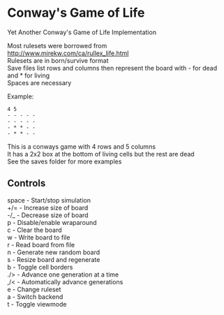 Conway's Game of Life
=====================

Yet Another Conway's Game of Life Implementation  

Most rulesets were borrowed from http://www.mirekw.com/ca/rullex_life.html  
Rulesets are in born/survive format  
Save files list rows and columns then represent the board with - for dead and * for living  
Spaces are necessary

Example:
````
4 5
- - - - -
- - - - -
- * * - -
- * * - -
````
This is a conways game with 4 rows and 5 columns  
It has a 2x2 box at the bottom of living cells but the rest are dead  
See the saves folder for more examples

Controls
--------

space - Start/stop simulation  
+/= - Increase size of board  
-/_ - Decrease size of board  
p - Disable/enable wraparound  
c - Clear the board  
w - Write board to file  
r - Read board from file  
n - Generate new random board  
s - Resize board and regenerate  
b - Toggle cell borders  
./> - Advance one generation at a time  
,/< - Automatically advance generations  
e - Change ruleset  
a - Switch backend  
t - Toggle viewmode  